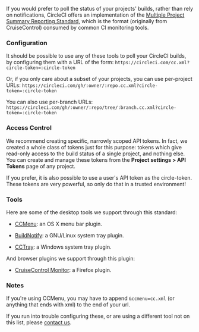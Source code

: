 <!--

title: Polling project status using CCMenu, CCTray, etc.
last_updated: Feb 2, 2013

-->

If you would prefer to poll the status of your projects' builds, rather than rely on
notifications, CircleCI offers an implementation of the
[Multiple Project Summary Reporting Standard](http://confluence.public.thoughtworks.org/display/CI/Multiple+Project+Summary+Reporting+Standard),
which is the format (originally from CruiseControl) consumed by common CI monitoring tools.

### Configuration

It should be possible to use any of these tools to poll your CircleCI builds, by
configuring them with a URL of the form:
`https://circleci.com/cc.xml?circle-token=:circle-token`

Or, if you only care about a subset of your projects, you can use per-project URLs:
`https://circleci.com/gh/:owner/:repo.cc.xml?circle-token=:circle-token`

You can also use per-branch URLs:
`https://circleci.com/gh/:owner/:repo/tree/:branch.cc.xml?circle-token=:circle-token`

### Access Control

We recommend creating specific, narrowly scoped API tokens. In fact, we created a whole
class of tokens just for this purpose: tokens which give read-only access to the build
status of a single project, and nothing else. You can create and manage these tokens from
the **Project settings &gt; API Tokens** page of any project.

If you prefer, it is also possible to use a user's API token as the circle-token. These
tokens are very powerful, so only do that in a trusted environment!

### Tools

Here are some of the desktop tools we support through this standard:

*   [CCMenu](http://ccmenu.sourceforge.net/):
an OS X menu bar plugin.

*   [BuildNotify](https://bitbucket.org/Anay/buildnotify/wiki/Home):
a GNU/Linux system tray plugin.

*   [CCTray](http://ccnet.sourceforge.net/CCNET/CCTray.html):
a Windows system tray plugin.

And browser plugins we support through this plugin:

*   [CruiseControl Monitor](https://addons.mozilla.org/en-US/firefox/addon/cruisecontrol-monitor/):
a Firefox plugin.

### Notes

If you're using CCMenu, you may have to append `&ccmenu=cc.xml`
(or anything that ends with xml) to the end of your url.

If you run into trouble configuring these, or are using a different tool not on this list,
please [contact us](mailto:sayhi@circleci.com).
